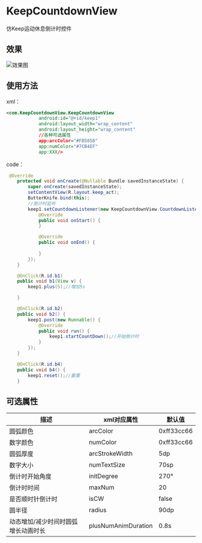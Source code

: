 # KeepCountdownView
仿Keep运动休息倒计时控件

## 效果

![效果图](https://github.com/CCY0122/KeepCountdownView/blob/master/dosbi-gbms4.gif)

## 使用方法


xml：
```xml
<com.KeepCountdownView.KeepCountdownView
            android:id="@+id/keep1"
            android:layout_width="wrap_content"
            android:layout_height="wrap_content"
            //各种可选属性
            app:arcColor="#FB5858"
            app:numColor="#7CB4EF"
            app:XXX/>
```

code：
```java
 @Override
    protected void onCreate(@Nullable Bundle savedInstanceState) {
        super.onCreate(savedInstanceState);
        setContentView(R.layout.keep_act);
        ButterKnife.bind(this);
        //倒计时监听
        keep1.setCountdownListener(new KeepCountdownView.CountdownListener() {
            @Override
            public void onStart() {
            }

            @Override
            public void onEnd() {
               
            }
        });
    }

    @OnClick(R.id.b1)
    public void b1(View v) {
        keep1.plus(5);//增加5s

    }

    @OnClick(R.id.b2)
    public void b2() {
        keep1.post(new Runnable() {
            @Override
            public void run() {
                keep1.startCountDown();//开始倒计时
            }
        });
    }

    @OnClick(R.id.b4)
    public void b4() {
        keep1.reset();//重置
    }
```

## 可选属性

|描述|xml对应属性|默认值|
|---|---|---|
|圆弧颜色|arcColor|0xff33cc66|
|数字颜色|numColor|0xff33cc66|
|圆弧厚度|arcStrokeWidth|5dp|
|数字大小|numTextSize|70sp|
|倒计时开始角度|initDegree|270°|
|倒计时时间|maxNum|20|
|是否顺时针倒计时|isCW|false|
|圆半径|radius|90dp|
|动态增加/减少时间时圆弧增长动画时长|plusNumAnimDuration|0.8s|


